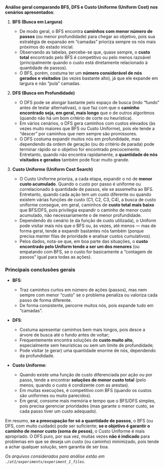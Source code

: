 **Análise geral comparando BFS, DFS e Custo Uniforme (Uniform Cost) nos cenários apresentados**:

1. **BFS (Busca em Largura)**

   - De modo geral, o BFS encontra **caminhos com menor número de passos** (ou menor profundidade) para chegar ao objetivo, pois sua estratégia de expansão em “camadas” prioriza sempre os nós mais próximos do estado inicial.
   - Observando as tabelas, percebe-se que, quase sempre, o **custo total** encontrado pelo BFS é competitivo ou pelo menos razoável (principalmente quando o custo está diretamente relacionado à quantidade de passos).
   - O BFS, porém, costuma ter um **número considerável de nós gerados e visitados** (às vezes bastante alto), já que ele expande em largura e não “pula” camadas.

2. **DFS (Busca em Profundidade)**

   - O DFS pode se alongar bastante pelo espaço de busca (indo “fundo” antes de testar alternativas), o que faz com que o **caminho encontrado seja, em geral, mais longo** que o de outros algoritmos (quando não há um bom critério de corte ou heurística).
   - Em vários cenários, o DFS gera caminhos com custos elevados (às vezes muito maiores que BFS ou Custo Uniforme), pois ele tende a “descer” por caminhos que nem sempre são promissores.
   - O DFS costuma expandir muitos nós em profundidade, mas dependendo da ordem de geração (ou do critério de parada) pode terminar rápido _se_ o objetivo for encontrado precocemente. Entretanto, quando não encontra rapidamente, a **quantidade de nós visitados e gerados** também pode ficar muito grande.

3. **Custo Uniforme (Uniform Cost Search)**
   - O Custo Uniforme prioriza, a cada etapa, expandir o nó de **menor custo acumulado**. Quando o custo por passo é uniforme ou correlacionado à quantidade de passos, ele se assemelha ao BFS. Entretanto, quando cada ação tem um custo diferente ou quando existem várias funções de custo (C1, C2, C3, C4), a busca de custo uniforme consegue, em geral, caminhos de **custo total mais baixo** que BFS/DFS, pois privilegia expandir o caminho de menor custo acumulado, não necessariamente o de menor profundidade.
   - Dependendo do cenário (e da função de custo utilizada), o Uniform pode visitar mais nós que o BFS ou, às vezes, até menos — mas de forma geral, tende a expandir bastantes nós também (porque precisa manter filas de prioridade e analisar custos cumulativos).
   - Pelos dados, nota-se que, em boa parte das situações, o **custo encontrado pelo Uniform tende a ser um dos menores** (ou empatando com BFS, se o custo for basicamente a “contagem de passos” igual para todas as ações).

### Principais conclusões gerais

- **BFS**:

  - Traz caminhos curtos em número de ações (passos), mas nem sempre com menor “custo” se o problema penaliza ou valoriza cada passo de forma diferente.
  - De forma consistente, percorre muitos nós, pois expande tudo em “camadas”.

- **DFS**:

  - Costuma apresentar caminhos bem mais longos, pois desce a árvore de busca até o fundo antes de voltar;
  - Frequentemente encontra soluções de **custo muito alto**, especialmente sem heurísticas ou sem um limite de profundidade;
  - Pode visitar (e gerar) uma quantidade enorme de nós, dependendo da profundidade.

- **Custo Uniforme**:
  - Quando existe uma função de custo diferenciada por ação ou por passo, tende a encontrar **soluções de menor custo total** (pelo menos, quando o custo é condizente com as arestas).
  - Em muitas execuções, é competitivo com BFS (quando os custos são uniformes ou muito parecidos).
  - Em geral, consome mais memória e tempo que o BFS/DFS simples, pois precisa gerenciar prioridades (mas garante o menor custo, se cada passo tiver um custo adequado).

Em resumo, **se a preocupação for só a quantidade de passos**, o BFS (ou DFS, com muito cuidado) pode ser suficiente; **se o objetivo é garantir o caminho de menor custo (soma de pesos)**, o Custo Uniforme é mais apropriado. O DFS puro, por sua vez, muitas vezes **não é indicado** para problemas em que se deseja um custo (ou caminho) minimizado, pois tende a achar qualquer solução, sem garantia de ser boa.

_Os arquivos considerados para análise estão em `./at1/experiments/experiment_1_files`._
